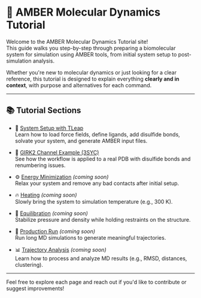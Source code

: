 
# 🧬 AMBER Molecular Dynamics Tutorial

Welcome to the AMBER Molecular Dynamics Tutorial site!  
This guide walks you step-by-step through preparing a biomolecular system for simulation using AMBER tools, from initial system setup to post-simulation analysis.

Whether you're new to molecular dynamics or just looking for a clear reference, this tutorial is designed to explain everything **clearly and in context**, with purpose and alternatives for each command.

---

## 📚 Tutorial Sections

- 🧪 [System Setup with TLeap](./tleap.md)  
  Learn how to load force fields, define ligands, add disulfide bonds, solvate your system, and generate AMBER input files.

- 🧬 [GIRK2 Channel Example (3SYC)](./example-girk2.md)  
  See how the workflow is applied to a real PDB with disulfide bonds and renumbering issues.

- ⚙️ [Energy Minimization](./minimization.md) *(coming soon)*  
  Relax your system and remove any bad contacts after initial setup.

- 🔥 [Heating](./heating.md) *(coming soon)*  
  Slowly bring the system to simulation temperature (e.g., 300 K).

- 🌊 [Equilibration](./equilibration.md) *(coming soon)*  
  Stabilize pressure and density while holding restraints on the structure.

- 🎯 [Production Run](./production.md) *(coming soon)*  
  Run long MD simulations to generate meaningful trajectories.

- 📊 [Trajectory Analysis](./analysis.md) *(coming soon)*  
  Learn how to process and analyze MD results (e.g., RMSD, distances, clustering).

---

Feel free to explore each page and reach out if you'd like to contribute or suggest improvements!

